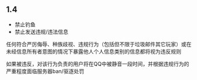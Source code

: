 ## 1.4
- 禁止钓鱼
- 禁止发送违规/违法信息

任何符合严厉侮辱、种族歧视、违规行为（包括但不限于垃圾邮件其它玩家）或在未经信息所有者意图的情况下暴露他人个人信息类别的信息都将视为违反规则

如果被违反，对该行为负责的用户将在QQ中被静音一段时间，并根据违规行为的严重程度面临服务器ban/驱逐处罚
